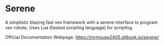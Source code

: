 # Serene
A simplistic blazing fast vex framework with a serene interface to program vex robots. Uses Lua (fastest scripting language) for scripting.

Official Documentation Webpage: https://mrmouse2405.gitbook.io/serene/

